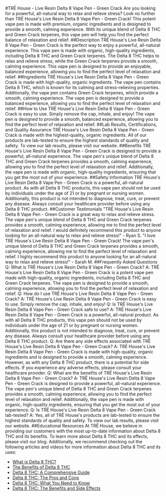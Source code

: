 #TRĒ House - Live Resin Delta 8 Vape Pen - Green Crack
Are you looking for a powerful, all-natural way to relax and relieve stress? Look no further than TRĒ House's Live Resin Delta 8 Vape Pen - Green Crack! This potent vape pen is made with premium, organic ingredients and is designed to provide a smooth, calming experience. With its unique blend of Delta 8 THC and Green Crack terpenes, this vape pen will help you find the perfect balance of relaxation and relief.
##Description
TRĒ House's Live Resin Delta 8 Vape Pen - Green Crack is the perfect way to enjoy a powerful, all-natural experience. This vape pen is made with organic, high-quality ingredients, including Delta 8 THC and Green Crack terpenes. The Delta 8 THC helps to relax and relieve stress, while the Green Crack terpenes provide a smooth, calming experience. This vape pen is designed to provide an enjoyable, balanced experience, allowing you to find the perfect level of relaxation and relief.
##Ingredients
TRĒ House's Live Resin Delta 8 Vape Pen - Green Crack is made with high-quality, organic ingredients. The vape pen contains Delta 8 THC, which is known for its calming and stress-relieving properties. Additionally, the vape pen contains Green Crack terpenes, which provide a smooth, calming experience. The vape pen is designed to provide a balanced experience, allowing you to find the perfect level of relaxation and relief.
##How to Use
TRĒ House's Live Resin Delta 8 Vape Pen - Green Crack is easy to use. Simply remove the cap, inhale, and enjoy! The vape pen is designed to provide a smooth, balanced experience, allowing you to find the perfect level of relaxation and relief.
##Lab Results, Certifications, and Quality Assurance
TRĒ House's Live Resin Delta 8 Vape Pen - Green Crack is made with the highest-quality, organic ingredients. All of our products are lab-tested to ensure the highest standards of quality and safety. To view our lab results, please visit our website.
##Benefits
TRĒ House's Live Resin Delta 8 Vape Pen - Green Crack is designed to provide a powerful, all-natural experience. The vape pen's unique blend of Delta 8 THC and Green Crack terpenes provides a smooth, calming experience, allowing you to find the perfect level of relaxation and relief. Additionally, the vape pen is made with organic, high-quality ingredients, ensuring that you get the most out of your experience.
##Safety Information
TRĒ House's Live Resin Delta 8 Vape Pen - Green Crack is a powerful, all-natural product. As with all Delta 8 THC products, this vape pen should not be used by individuals under the age of 21 or by pregnant or nursing women. Additionally, this product is not intended to diagnose, treat, cure, or prevent any disease. Always consult your healthcare provider before using any Delta 8 THC product.
##Customer Testimonials
"TRĒ House's Live Resin Delta 8 Vape Pen - Green Crack is a great way to relax and relieve stress. The vape pen's unique blend of Delta 8 THC and Green Crack terpenes provides a smooth, calming experience, allowing me to find the perfect level of relaxation and relief. I would definitely recommend this product to anyone looking for an all-natural way to relax and relieve stress!" - Ryan S.
"I love TRĒ House's Live Resin Delta 8 Vape Pen - Green Crack! The vape pen's unique blend of Delta 8 THC and Green Crack terpenes provides a smooth, calming experience, allowing me to find the perfect level of relaxation and relief. I highly recommend this product to anyone looking for an all-natural way to relax and relieve stress!" - Sarah M.
##Frequently Asked Questions
Q: What is TRĒ House's Live Resin Delta 8 Vape Pen - Green Crack? 
A: TRĒ House's Live Resin Delta 8 Vape Pen - Green Crack is a potent vape pen made with high-quality, organic ingredients, including Delta 8 THC and Green Crack terpenes. The vape pen is designed to provide a smooth, calming experience, allowing you to find the perfect level of relaxation and relief.
Q: How do I use TRĒ House's Live Resin Delta 8 Vape Pen - Green Crack?
A: TRĒ House's Live Resin Delta 8 Vape Pen - Green Crack is easy to use. Simply remove the cap, inhale, and enjoy!
Q: Is TRĒ House's Live Resin Delta 8 Vape Pen - Green Crack safe to use?
A: TRĒ House's Live Resin Delta 8 Vape Pen - Green Crack is a powerful, all-natural product. As with all Delta 8 THC products, this vape pen should not be used by individuals under the age of 21 or by pregnant or nursing women. Additionally, this product is not intended to diagnose, treat, cure, or prevent any disease. Always consult your healthcare provider before using any Delta 8 THC product.
Q: Are there any side effects associated with TRĒ House's Live Resin Delta 8 Vape Pen - Green Crack?
A: TRĒ House's Live Resin Delta 8 Vape Pen - Green Crack is made with high-quality, organic ingredients and is designed to provide a smooth, calming experience. However, as with any Delta 8 THC product, there is a potential for side effects. If you experience any adverse effects, please consult your healthcare provider.
Q: What are the benefits of TRĒ House's Live Resin Delta 8 Vape Pen - Green Crack?
A: TRĒ House's Live Resin Delta 8 Vape Pen - Green Crack is designed to provide a powerful, all-natural experience. The vape pen's unique blend of Delta 8 THC and Green Crack terpenes provides a smooth, calming experience, allowing you to find the perfect level of relaxation and relief. Additionally, the vape pen is made with organic, high-quality ingredients, ensuring that you get the most out of your experience.
Q: Is TRĒ House's Live Resin Delta 8 Vape Pen - Green Crack lab-tested?
A: Yes, all of TRĒ House's products are lab-tested to ensure the highest standards of quality and safety. To view our lab results, please visit our website.
##Educational Resources
At TRĒ House, we believe in providing our customers with the most up-to-date information about Delta 8 THC and its benefits. To learn more about Delta 8 THC and its effects, please visit our blog. Additionally, we recommend checking out the following articles and videos for more information about Delta 8 THC and its uses: 
- [What is Delta 8 THC?](https://www.trehousecbd.com/blogs/news/what-is-delta-8-thc)
- [The Benefits of Delta 8 THC](https://www.trehousecbd.com/blogs/news/the-benefits-of-delta-8-thc)
- [Delta 8 THC: A Comprehensive Guide](https://www.trehousecbd.com/blogs/news/delta-8-thc-a-comprehensive-guide)
- [Delta 8 THC: The Pros and Cons](https://www.trehousecbd.com/blogs/news/delta-8-thc-the-pros-and-cons)
- [Delta 8 THC: What You Need to Know](https://www.youtube.com/watch?v=iJ1T0h3XZJU)
- [Delta 8 THC: The Benefits and Side Effects](https://www.youtube.com/watch?v=Y8LjhjQX8e4)